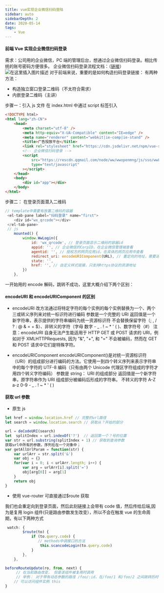 ```yaml
---
title: vue实现企业微信扫码登陆
sidebar: auto
sidebarDepth: 2
date: 2020-05-14
tags:
    - Vue
---
```


#### 前端 Vue 实现企业微信扫码登录

需求：公司用的企业微信，PC 端的管理后台，想通过企业微信扫码登录。相比传统的账号密码方便很多。
企业微信扫码登录流程文档：（[链接](https://work.weixin.qq.com/api/doc/90000/90135/90988)）
![在这里插入图片描述](https://img-blog.csdnimg.cn/20200514181130530.png?x-oss-process=image/watermark,type_ZmFuZ3poZW5naGVpdGk,shadow_10,text_aHR0cHM6Ly9ibG9nLmNzZG4ubmV0L3dlaXhpbl8zNjg5NDc0NQ==,size_16,color_FFFFFF,t_70#pic_center)
对于前端来说，重要的是如何构造扫码登录链接：
有两种方法：

-   构造独立窗口登录二维码（不太符合需求）
-   内嵌登录二维码（主讲）

步骤一：引入 js 文件
在 index.html 中通过 script 标签引入

```html
<!DOCTYPE html>
<html lang="zh-CN">
    <head>
        <meta charset="utf-8" />
        <meta http-equiv="X-UA-Compatible" content="IE=edge" />
        <meta name="renderer" content="webkit|ie-comp|ie-stand" />
        <title>广告投放平台</title>
        <link rel="stylesheet" href="https://cdn.jsdelivr.net/npm/vue-slider-component@latest/theme/default.css" />
        <!-- 企业微信扫码登录 -->
        <script
            src="https://rescdn.qqmail.com/node/ww/wwopenmng/js/sso/wwLogin-1.0.0.js"
            type="text/javascript"
        ></script>
    </head>
    <body>
        <div id="app"></div>
    </body>
</html>
```

步骤二： 在登录页面潜入二维码

```js
// template中需要有放置二维码的容器
 <el-tab-pane label="扫码登录" name="first">
    <div id="wx_qrcode"></div>
 </el-tab-pane>
 // js
    mounted() {
        window.WwLogin({
            id: 'wx_qrcode', // 登录页面显示二维码的容器id
            appid: '', // 企业微信的CorpID，在企业微信管理端查看
            agentid: '', // 授权方的网页应用id，在具体的网页应用中查看
            redirect_uri: encodeURIComponent(URL), // 重定向的地址，需要进行encode
            state: '',
            href: '', // 自定义样式链接，只支持https协议的资源地址
        })
    },
```

一开始用的 encode 解码，跳转不成功，这里大概介绍下两个区别：

#### encodeURI 和 encodeURIComponent 的区别

-   encodeURI
    改方法通过将特定字符的每个实例的每个实例替换为一个、两个三或转义序列来对统一标识符进行编码
    参数是一个完整的 URI
    返回值是一个新字符串，表示提供的字符串编码为统一资源标识符
    不会替换保留字符（; , / ? : @ & = + \$）、非转义的字符（字母 数字 - \_ . ! ~ \* ' ( )、数字符号（#）
    注意：encodeURI 自身无法产生能适用于 HTTP GET 或 POST 请求的 URI，例如对于 XMLHTTPRequests, 因为 "&", "+", 和 "=" 不会被编码，然而在 GET 和 POST 请求中它们是特殊字符。

-   encodeURIComponent
    encodeURIComponent()是对统一资源标识符（URI）的组成部分进行编码的方法。它使用一到四个转义序列来表示字符串中的每个字符的 UTF-8 编码（只有由两个 Unicode 代理区字符组成的字符才用四个转义字符编码）
    参数是 string： URI 的组成部分
    返回值是一个新字符串，原字符串作为 URI 组成部分被编码后形成的字符串。
    不转义的字符
    A-Z a-z 0-9 - \_ . ! ~ \* ' ( )

#### 获取 url 参数

-   原生 js

```js
let href = window.location.href // 完整的url路径
let search = window.location.search // 获取从？开始的部分

url = deCodeURI(search)
let  splitIndex = url.indexOf('?')  // 返回第一个？号的位置
var str = url.substring(splitIndex + 1) // 获取到查询参数
获取url中所有的参数，序列在在一个对象中；
var getAllUrlParam = function(str) {
    var urlArr = str.split('&')
    var obj = {}
    for(var i = 0; i < urlArr.length; i++) {
        var arg = urlArr[i].split('=')
        obj[arg[0]] = arg[1]
    }
    return obj
}
```

-   使用 vue-router 可直接通过\$route 获取

我们也会重定向到登录页面，然后此刻链接上会带有 code 值，然后传给后端,因为是复用 login 组件(只是路由参数发生改变），所以不会在触发 vue 的生命周期，有以下两种方式

```js
 watch: {
        $route(to) {
            if (to.query.code) {
               // methods中调接口的方法
                this.scancodeLogin(to.query.code)
            }
        },
    },
```

```js
beforeRouteUpdate(ro, from, next) {
     // 在当前路由改变， 但是该组件被复用时调用
     // 举例： 对于带有动态参数的路径 /foo/:id，在/foo/1 和/foo/2 之间跳转的时候， 由于会渲染同样的 Foo 组件，组件会被复用， 此刻该钩子会被调用
    // 可以访问组件实例 this
}
```
